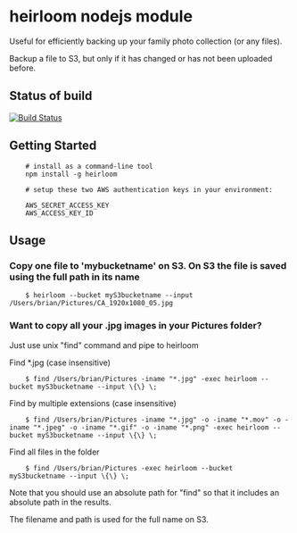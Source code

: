 # heirloom nodejs module

Useful for efficiently backing up your family photo collection (or any files).

Backup a file to S3, but only if it has changed or has not been uploaded before.

## Status of build

[![Build Status](https://travis-ci.org/briangershon/heirloom.png)](https://travis-ci.org/briangershon/heirloom)

## Getting Started

        # install as a command-line tool
        npm install -g heirloom
        
        # setup these two AWS authentication keys in your environment:

        AWS_SECRET_ACCESS_KEY
        AWS_ACCESS_KEY_ID

## Usage

### Copy one file to 'mybucketname' on S3. On S3 the file is saved using the full path in its name

        $ heirloom --bucket myS3bucketname --input /Users/brian/Pictures/CA_1920x1080_05.jpg

### Want to copy all your .jpg images in your Pictures folder?

Just use unix "find" command and pipe to heirloom

Find *.jpg (case insensitive)

        $ find /Users/brian/Pictures -iname "*.jpg" -exec heirloom --bucket myS3bucketname --input \{\} \;

Find by multiple extensions (case insensitive)

        $ find /Users/brian/Pictures -iname "*.jpg" -o -iname "*.mov" -o -iname "*.jpeg" -o -iname "*.gif" -o -iname "*.png" -exec heirloom --bucket myS3bucketname --input \{\} \;

Find all files in the folder

        $ find /Users/brian/Pictures -exec heirloom --bucket myS3bucketname --input \{\} \;
        
Note that you should use an absolute path for "find" so that it includes an absolute path in the results.

The filename and path is used for the full name on S3.
        
